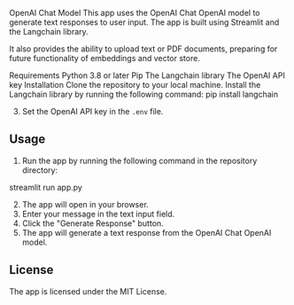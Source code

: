 OpenAI Chat Model
This app uses the OpenAI Chat OpenAI model to generate text responses to user input. The app is built using Streamlit and the Langchain library.

It also provides the ability to upload text or PDF documents, preparing for future functionality of embeddings and vector store.

Requirements
Python 3.8 or later
Pip
The Langchain library
The OpenAI API key
Installation
Clone the repository to your local machine.
Install the Langchain library by running the following command:
pip install langchain


3. Set the OpenAI API key in the `.env` file.

## Usage

1. Run the app by running the following command in the repository directory:

streamlit run app.py


2. The app will open in your browser.
3. Enter your message in the text input field.
4. Click the "Generate Response" button.
5. The app will generate a text response from the OpenAI Chat OpenAI model.

## License

The app is licensed under the MIT License.
